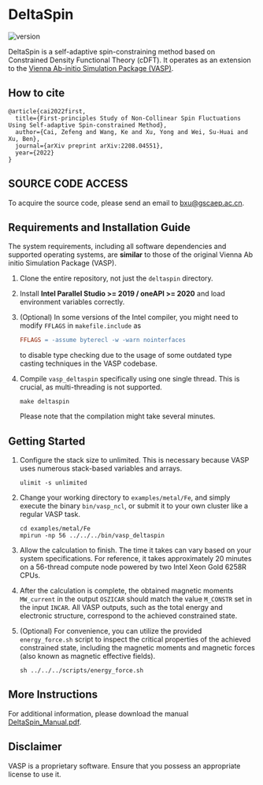 # DeltaSpin

![version](https://img.shields.io/badge/version-1.0.1-blue)

DeltaSpin is a self-adaptive spin-constraining method based on Constrained Density Functional Theory (cDFT). It operates as an extension to the [Vienna Ab-initio Simulation Package (VASP)](https://www.vasp.at/).

## How to cite

```
@article{cai2022first,
  title={First-principles Study of Non-Collinear Spin Fluctuations Using Self-adaptive Spin-constrained Method},
  author={Cai, Zefeng and Wang, Ke and Xu, Yong and Wei, Su-Huai and Xu, Ben},
  journal={arXiv preprint arXiv:2208.04551},
  year={2022}
}
```

<!-- ## ATTENTION
To ensure the submitted binary `bin\vasp_ncl` operates correctly, it needs a container with ubuntu 18.04 and oneapi ~= 2021 for runtime libraries. For instance, `ghcr.io/caizefeng/oneapi-hpckit:2021.2.0-ubuntu18.04`. Note, it is necessary to increase the shared memory size by passing the optional parameter `--shm-size` to the `docker run` command. -->

## SOURCE CODE ACCESS
To acquire the source code, please send an email to bxu@gscaep.ac.cn.

## Requirements and Installation Guide

The system requirements, including all software dependencies and supported operating systems, are **similar** to those of the original Vienna Ab initio Simulation Package (VASP).

1. Clone the entire repository, not just the `deltaspin` directory. 

2. Install **Intel Parallel Studio >= 2019 / oneAPI >= 2020** and load environment variables correctly.

3. (Optional) In some versions of the Intel compiler, you might need to modify `FFLAGS` in `makefile.include` as 
    ```makefile
    FFLAGS = -assume byterecl -w -warn nointerfaces
    ```
    to disable type checking due to the usage of some outdated type casting techniques in the VASP codebase.

4. Compile `vasp_deltaspin` specifically using one single thread. This is crucial, as multi-threading is not supported.
    ```shell
    make deltaspin
    ```
    Please note that the compilation might take several minutes.

## Getting Started

1. Configure the stack size to unlimited. This is necessary because VASP uses numerous stack-based variables and arrays.
    ```shell
    ulimit -s unlimited
    ```

2. Change your working directory to `examples/metal/Fe`, and simply execute the binary `bin/vasp_ncl`, or submit it to your own cluster like a regular VASP task.
    ```shell
    cd examples/metal/Fe
    mpirun -np 56 ../../../bin/vasp_deltaspin
    ```

3. Allow the calculation to finish. The time it takes can vary based on your system specifications. For reference, it takes approximately 20 minutes on a 56-thread compute node powered by two Intel Xeon Gold 6258R CPUs.

4. After the calculation is complete, the obtained magnetic moments `MW_current` in the output `OSZICAR` should match the value `M_CONSTR` set in the input `INCAR`. All VASP outputs, such as the total energy and electronic structure, correspond to the achieved constrained state.

5. (Optional) For convenience, you can utilize the provided `energy_force.sh` script to inspect the critical properties of the achieved constrained state, including the magnetic moments and magnetic forces (also known as magnetic effective fields).
      ```shell
      sh ../../../scripts/energy_force.sh
      ```

## More Instructions
For additional information, please download the manual [DeltaSpin_Manual.pdf](doc/DeltaSpin_Manual.pdf).

## Disclaimer
VASP is a proprietary software. Ensure that you possess an appropriate license to use it.

